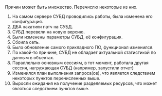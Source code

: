 Причин может быть множество. Перечислю некоторые из них.
1. На самом сервере СУБД проводились работы, была изменена его конфигурация.
2. ДБА накатили патч на СУБД.
3. СУБД перевели на новую версию.
4. Были изменены параметры СУБД, её конфигурация.
5. Сбоила сеть.
6. Было обновление самого прикладного ПО, функционал изменился.
7. По какой-то причине, СУБД не обладает актуальной статистикой по данным в объектах.
8. Параллельно основным сессиям, в тот момент, работала другая сессия, нагружающая СУБД (например, запустили отчет)
9. Изменился план выполнения запроса(ов), что является следствием некоторых пунктов перечисленных выше.
10. Выросли ожидания на получение разделяемых ресурсов, что может являться следствием пунктов выше.